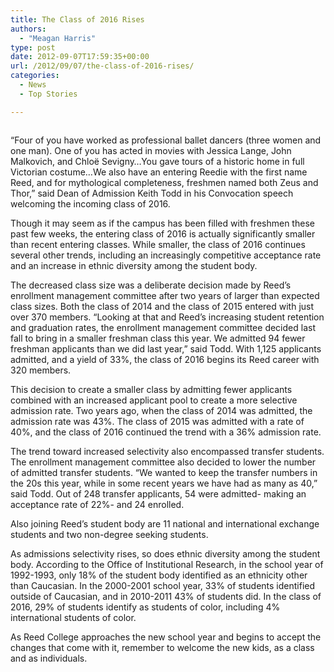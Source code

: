 ```yaml
---
title: The Class of 2016 Rises
authors: 
  - "Meagan Harris"
type: post
date: 2012-09-07T17:59:35+00:00
url: /2012/09/07/the-class-of-2016-rises/
categories:
  - News
  - Top Stories

---
```

<a href="http://www.reed.edu/convocation/archive/2012/class_photo.html" rel="attachment wp-att-1554"><img class="size-full wp-image-1554 alignnone" title="class of 2016" src="https://i1.wp.com/www.reedquest.org/wp-content/uploads/2012/09/class_of_2016_lg.jpg?resize=770%2C512" alt="" data-recalc-dims="1" /></a>

“Four of you have worked as professional ballet dancers (three women and one man). One of you has acted in movies with Jessica Lange, John Malkovich, and Chloë Sevigny…You gave tours of a historic home in full Victorian costume…We also have an entering Reedie with the first name Reed, and for mythological completeness, freshmen named both Zeus and Thor,” said Dean of Admission Keith Todd in his Convocation speech welcoming the incoming class of 2016.

Though it may seem as if the campus has been filled with freshmen these past few weeks, the entering class of 2016 is actually significantly smaller than recent entering classes. While smaller, the class of 2016 continues several other trends, including an increasingly competitive acceptance rate and an increase in ethnic diversity among the student body.

The decreased class size was a deliberate decision made by Reed’s enrollment management committee after two years of larger than expected class sizes. Both the class of 2014 and the class of 2015 entered with just over 370 members. “Looking at that and Reed&#8217;s increasing student retention and graduation rates, the enrollment management committee decided last fall to bring in a smaller freshman class this year. We admitted 94 fewer freshman applicants than we did last year,” said Todd. With 1,125 applicants admitted, and a yield of 33%, the class of 2016 begins its Reed career with 320 members.

This decision to create a smaller class by admitting fewer applicants combined with an increased applicant pool to create a more selective admission rate. Two years ago, when the class of 2014 was admitted, the admission rate was 43%. The class of 2015 was admitted with a rate of 40%, and the class of 2016 continued the trend with a 36% admission rate.

The trend toward increased selectivity also encompassed transfer students. The enrollment management committee also decided to lower the number of admitted transfer students. “We wanted to keep the transfer numbers in the 20s this year, while in some recent years we have had as many as 40,” said Todd. Out of 248 transfer applicants, 54 were admitted- making an acceptance rate of 22%- and 24 enrolled.

Also joining Reed’s student body are 11 national and international exchange students and two non-degree seeking students.

As admissions selectivity rises, so does ethnic diversity among the student body. According to the Office of Institutional Research, in the school year of 1992-1993, only 18% of the student body identified as an ethnicity other than Caucasian. In the 2000-2001 school year, 33% of students identified outside of Caucasian, and in 2010-2011 43% of students did. In the class of 2016, 29% of students identify as students of color, including 4% international students of color.

As Reed College approaches the new school year and begins to accept the changes that come with it, remember to welcome the new kids, as a class and as individuals.